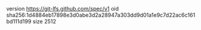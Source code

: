 version https://git-lfs.github.com/spec/v1
oid sha256:1d4884eb17898e3d0abe3d2a28947a303dd9d01a1e9c7d22ac6c161bd111d199
size 2512
